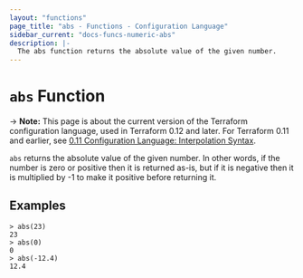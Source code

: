 ```yaml
---
layout: "functions"
page_title: "abs - Functions - Configuration Language"
sidebar_current: "docs-funcs-numeric-abs"
description: |-
  The abs function returns the absolute value of the given number.
---
```


# `abs` Function

-> **Note:** This page is about the current version of the Terraform
configuration language, used in Terraform 0.12 and later. For Terraform 0.11 and
earlier, see
[0.11 Configuration Language: Interpolation Syntax](../configuration-0-11/interpolation.html).

`abs` returns the absolute value of the given number. In other words, if the
number is zero or positive then it is returned as-is, but if it is negative
then it is multiplied by -1 to make it positive before returning it.

## Examples

```
> abs(23)
23
> abs(0)
0
> abs(-12.4)
12.4
```
